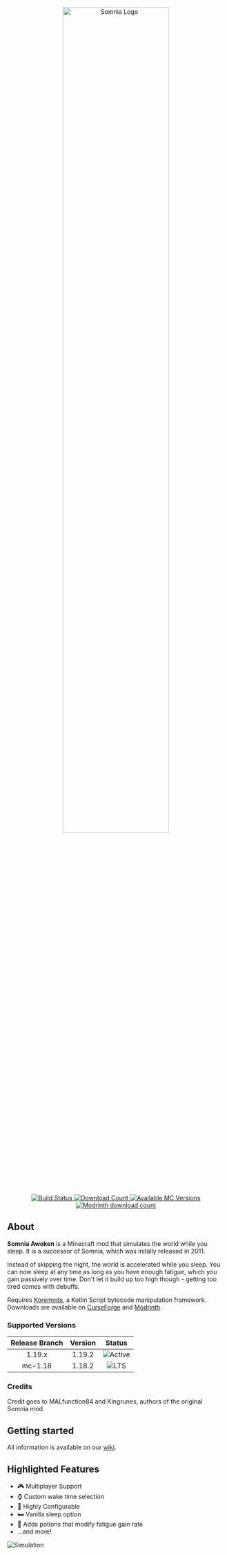 <div align="center">
    <img src="https://i.imgur.com/KnnOhNi.png" alt="Somnia Logo" width="70%"/>
    <br></br>
    <a href="https://ci.su5ed.dev/buildConfiguration/SomniaAwoken_BuildBranch">
        <img src="https://ci.su5ed.dev/app/rest/builds/buildType:id:SomniaAwoken_BuildBranch/statusIcon.svg" alt="Build Status">
    </a>
    <a href="https://www.curseforge.com/minecraft/mc-mods/somnia">
        <img src="https://cf.way2muchnoise.eu/full_400796_downloads.svg" alt="Download Count">
    </a>
    <a href="https://www.curseforge.com/minecraft/mc-mods/somnia">
        <img src="https://cf.way2muchnoise.eu/versions/400796.svg" alt="Available MC Versions">
    </a>
    <a href="https://modrinth.com/mod/somnia">
        <img alt="Modrinth download count" src="https://img.shields.io/modrinth/dt/BiSrUr8O?color=00AF5C&label=modrinth&style=flat&logo=modrinth">
    </a>
</div>

## About

**Somnia Awoken** is a Minecraft mod that simulates the world while you sleep.
It is a successor of Somnia, which was initally released in 2011.

Instead of skipping the night, the world is accelerated while you sleep.
You can now sleep at any time as long as you have enough fatigue, which you gain passively over time.
Don't let it build up too high though - getting too tired comes with debuffs.

Requires [Koremods](https://www.curseforge.com/minecraft/mc-mods/koremods), a Kotlin Script bytecode manipulation framework.  
Downloads are available on [CurseForge](https://www.curseforge.com/minecraft/mc-mods/somnia) and
[Modrinth](https://modrinth.com/mod/somnia).

### Supported Versions

| Release Branch | Version |  Status   |
|:--------------:|:-------:|:---------:|
|     1.19.x     | 1.19.2  | ![Active] |
|    mc-1.18     | 1.18.2  |  ![LTS]   |

### Credits

Credit goes to MALfunction84 and Kingrunes, authors of the original Somnia mod.

## Getting started
All information is available on our [wiki](https://github.com/Su5eD/Somnia/wiki).

## Highlighted Features
- 🎮 Multiplayer Support
- ⌚ Custom wake time selection
- 🔧 Highly Configurable
- 🛏️ Vanilla sleep option
- 🍷 Adds potions that modify fatigue gain rate
- ...and more!

![Simulation](https://i.imgur.com/Ov1guPz.gif)

[Active]:https://img.shields.io/badge/Support-Active-brightgreen
[LTS]:https://img.shields.io/badge/Support-LTS-yellow
